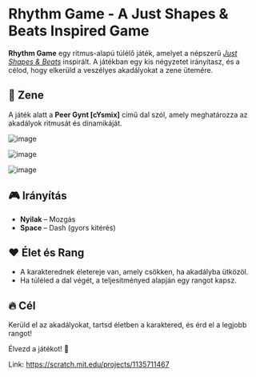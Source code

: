 # Rhythm Game - A Just Shapes & Beats Inspired Game

**Rhythm Game** egy ritmus-alapú túlélő játék, amelyet a népszerű *[Just Shapes & Beats](https://store.steampowered.com/app/531510/Just_Shapes__Beats/)* inspirált. A játékban egy kis négyzetet irányítasz, és a célod, hogy elkerüld a veszélyes akadályokat a zene ütemére.

## 🎵 Zene
A játék alatt a **Peer Gynt [cYsmix]** című dal szól, amely meghatározza az akadályok ritmusát és dinamikáját.


![image](https://github.com/Syphon8r/MyThings.shush/assets/161064801/a097f4ca-6222-45e5-abea-324815eb5588)

![image](https://github.com/user-attachments/assets/fde0e115-64b3-47ac-ade0-ff02de1ee3f4)

![image](https://github.com/user-attachments/assets/44e3d70a-f87a-4a6b-8ea5-9bed3a617ce4)


## 🎮 Irányítás
- **Nyilak** – Mozgás
- **Space** – Dash (gyors kitérés)

## ❤️ Élet és Rang
- A karakterednek életereje van, amely csökken, ha akadályba ütközöl.
- Ha túléled a dal végét, a teljesítményed alapján egy rangot kapsz.

## 🔥 Cél
Kerüld el az akadályokat, tartsd életben a karaktered, és érd el a legjobb rangot!

Élvezd a játékot! 🚀

Link: https://scratch.mit.edu/projects/1135711467

